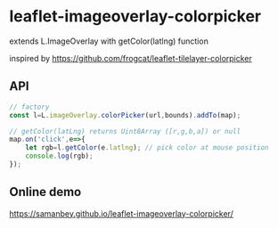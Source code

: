 # leaflet-imageoverlay-colorpicker
extends L.ImageOverlay with getColor(latlng) function

inspired by https://github.com/frogcat/leaflet-tilelayer-colorpicker

## API
``` javascript
// factory
const l=L.imageOverlay.colorPicker(url,bounds).addTo(map);

// getColor(latLng) returns Uint8Array ([r,g,b,a]) or null
map.on('click',e=>{
    let rgb=l.getColor(e.latlng); // pick color at mouse position
    console.log(rgb);
});
```

## Online demo
https://samanbey.github.io/leaflet-imageoverlay-colorpicker/
